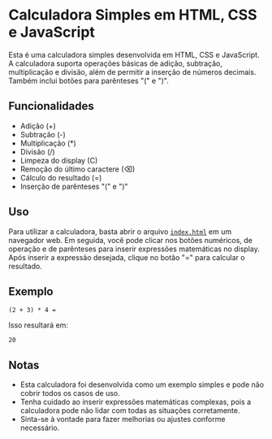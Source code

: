 # Calculadora Simples em HTML, CSS e JavaScript

Esta é uma calculadora simples desenvolvida em HTML, CSS e JavaScript. A calculadora suporta operações básicas de adição, subtração, multiplicação e divisão, além de permitir a inserção de números decimais. Também inclui botões para parênteses "(" e ")".

## Funcionalidades

- Adição (+)
- Subtração (-)
- Multiplicação (*)
- Divisão (/)
- Limpeza do display (C)
- Remoção do último caractere (⌫)
- Cálculo do resultado (=)
- Inserção de parênteses "(" e ")"

## Uso

Para utilizar a calculadora, basta abrir o arquivo [`index.html`](index.html) em um navegador web. Em seguida, você pode clicar nos botões numéricos, de operação e de parênteses para inserir expressões matemáticas no display. Após inserir a expressão desejada, clique no botão "=" para calcular o resultado.

## Exemplo

```
(2 + 3) * 4 =
```

Isso resultará em:

```
20
```

## Notas

- Esta calculadora foi desenvolvida como um exemplo simples e pode não cobrir todos os casos de uso.
- Tenha cuidado ao inserir expressões matemáticas complexas, pois a calculadora pode não lidar com todas as situações corretamente.
- Sinta-se à vontade para fazer melhorias ou ajustes conforme necessário.
